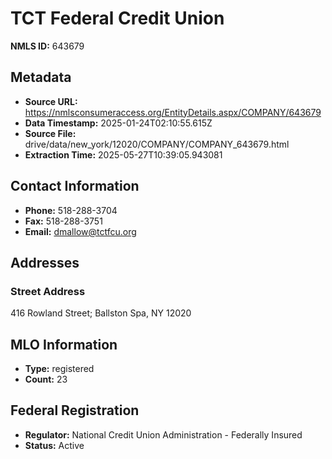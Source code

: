 # TCT Federal Credit Union

**NMLS ID:** 643679

## Metadata
- **Source URL:** https://nmlsconsumeraccess.org/EntityDetails.aspx/COMPANY/643679
- **Data Timestamp:** 2025-01-24T02:10:55.615Z
- **Source File:** drive/data/new_york/12020/COMPANY/COMPANY_643679.html
- **Extraction Time:** 2025-05-27T10:39:05.943081

## Contact Information
- **Phone:** 518-288-3704
- **Fax:** 518-288-3751
- **Email:** dmallow@tctfcu.org

## Addresses
### Street Address
416 Rowland Street; Ballston Spa, NY 12020

## MLO Information
- **Type:** registered
- **Count:** 23

## Federal Registration
- **Regulator:** National Credit Union Administration - Federally Insured
- **Status:** Active
